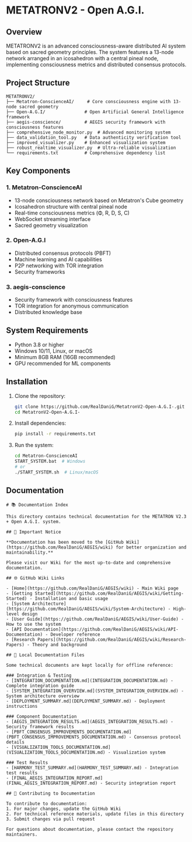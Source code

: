 # METATRONV2 - Open A.G.I.

## Overview

METATRONV2 is an advanced consciousness-aware distributed AI system based on sacred geometry principles. The system features a 13-node network arranged in an icosahedron with a central pineal node, implementing consciousness metrics and distributed consensus protocols.

## Project Structure

```
METATRONV2/
├── Metatron-ConscienceAI/     # Core consciousness engine with 13-node sacred geometry
├── Open-A.G.I/               # Open Artificial General Intelligence framework
├── aegis-conscience/         # AEGIS security framework with consciousness features
├── comprehensive_node_monitor.py  # Advanced monitoring system
├── data_validation_tool.py   # Data authenticity verification tool
├── improved_visualizer.py    # Enhanced visualization system
├── robust_realtime_visualizer.py  # Ultra-reliable visualization
└── requirements.txt          # Comprehensive dependency list
```

## Key Components

### 1. Metatron-ConscienceAI
- 13-node consciousness network based on Metatron's Cube geometry
- Icosahedron structure with central pineal node
- Real-time consciousness metrics (Φ, R, D, S, C)
- WebSocket streaming interface
- Sacred geometry visualization

### 2. Open-A.G.I
- Distributed consensus protocols (PBFT)
- Machine learning and AI capabilities
- P2P networking with TOR integration
- Security frameworks

### 3. aegis-conscience
- Security framework with consciousness features
- TOR integration for anonymous communication
- Distributed knowledge base

## System Requirements

- Python 3.8 or higher
- Windows 10/11, Linux, or macOS
- Minimum 8GB RAM (16GB recommended)
- GPU recommended for ML components

## Installation

1. Clone the repository:
   ```bash
   git clone https://github.com/RealDaniG/MetatronV2-Open-A.G.I-.git
   cd MetatronV2-Open-A.G.I-
   ```

2. Install dependencies:
   ```bash
   pip install -r requirements.txt
   ```

3. Run the system:
   ```bash
   cd Metatron-ConscienceAI
   START_SYSTEM.bat  # Windows
   # or
   ./START_SYSTEM.sh  # Linux/macOS
   ```

## Documentation

```
# 📚 Documentation Index

This directory contains technical documentation for the METATRON V2.3 + Open A.G.I. system.

## 📖 Important Notice

**Documentation has been moved to the [GitHub Wiki](https://github.com/RealDaniG/AEGIS/wiki) for better organization and maintainability.**

Please visit our Wiki for the most up-to-date and comprehensive documentation.

## 🌐 GitHub Wiki Links

- [Home](https://github.com/RealDaniG/AEGIS/wiki) - Main Wiki page
- [Getting Started](https://github.com/RealDaniG/AEGIS/wiki/Getting-Started) - Installation and basic usage
- [System Architecture](https://github.com/RealDaniG/AEGIS/wiki/System-Architecture) - High-level design
- [User Guide](https://github.com/RealDaniG/AEGIS/wiki/User-Guide) - How to use the system
- [API Documentation](https://github.com/RealDaniG/AEGIS/wiki/API-Documentation) - Developer reference
- [Research Papers](https://github.com/RealDaniG/AEGIS/wiki/Research-Papers) - Theory and background

## 📁 Local Documentation Files

Some technical documents are kept locally for offline reference:

### Integration & Testing
- [INTEGRATION_DOCUMENTATION.md](INTEGRATION_DOCUMENTATION.md) - Complete integration guide
- [SYSTEM_INTEGRATION_OVERVIEW.md](SYSTEM_INTEGRATION_OVERVIEW.md) - System architecture overview
- [DEPLOYMENT_SUMMARY.md](DEPLOYMENT_SUMMARY.md) - Deployment instructions

### Component Documentation
- [AEGIS_INTEGRATION_RESULTS.md](AEGIS_INTEGRATION_RESULTS.md) - Security framework results
- [PBFT_CONSENSUS_IMPROVEMENTS_DOCUMENTATION.md](PBFT_CONSENSUS_IMPROVEMENTS_DOCUMENTATION.md) - Consensus protocol details
- [VISUALIZATION_TOOLS_DOCUMENTATION.md](VISUALIZATION_TOOLS_DOCUMENTATION.md) - Visualization system

### Test Results
- [HARMONY_TEST_SUMMARY.md](HARMONY_TEST_SUMMARY.md) - Integration test results
- [FINAL_AEGIS_INTEGRATION_REPORT.md](FINAL_AEGIS_INTEGRATION_REPORT.md) - Security integration report

## 🤝 Contributing to Documentation

To contribute to documentation:
1. For major changes, update the GitHub Wiki
2. For technical reference materials, update files in this directory
3. Submit changes via pull request

For questions about documentation, please contact the repository maintainers.

```

